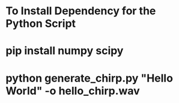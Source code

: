 # To Install Dependency for the Python Script
# pip install numpy scipy
# python generate_chirp.py "Hello World" -o hello_chirp.wav
